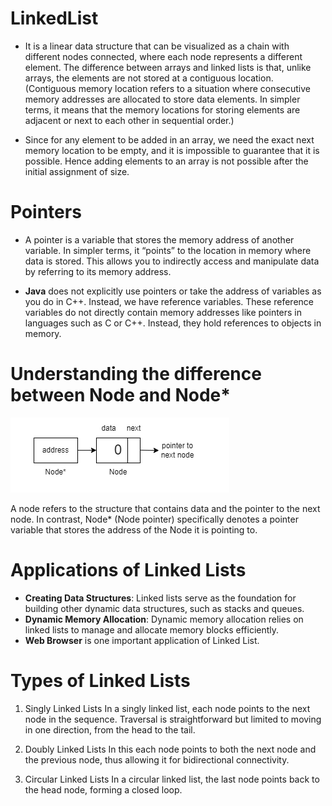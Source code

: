 # LinkedList 
- It is a linear data structure that can be visualized as a chain with different nodes connected, where each node represents a different element. The difference between arrays and linked lists is that, unlike arrays, the elements are not stored at a contiguous location. (Contiguous memory location refers to a situation where consecutive memory addresses are allocated to store data elements. In simpler terms, it means that the memory locations for storing elements are adjacent or next to each other in sequential order.)

- Since for any element to be added in an array, we need the exact next memory location to be empty, and it is impossible to guarantee that it is possible. Hence adding elements to an array is not possible after the initial assignment of size.

# Pointers 
- A pointer is a variable that stores the memory address of another variable. In simpler terms, it “points” to the location in memory where data is stored. This allows you to indirectly access and manipulate data by referring to its memory address.

- **Java** does not explicitly use pointers or take the address of variables as you do in C++. Instead, we have reference variables. These reference variables do not directly contain memory addresses like pointers in languages such as C or C++. Instead, they hold references to objects in memory.

# Understanding the difference between Node and Node*
![Node Pointer](node_pointer.png)

A node refers to the structure that contains data and the pointer to the next node. In contrast, Node* (Node pointer) specifically denotes a pointer variable that stores the address of the Node it is pointing to.

# Applications of Linked Lists
- **Creating Data Structures**: Linked lists serve as the foundation for building other dynamic data structures, such as stacks and queues.
- **Dynamic Memory Allocation**: Dynamic memory allocation relies on linked lists to manage and allocate memory blocks efficiently.
- **Web Browser** is one important application of Linked List.

# Types of Linked Lists

1. Singly Linked Lists
In a singly linked list, each node points to the next node in the sequence. Traversal is straightforward but limited to moving in one direction, from the head to the tail.

2. Doubly Linked Lists
In this each node points to both the next node and the previous node, thus allowing it for bidirectional connectivity.

3. Circular Linked Lists
In a circular linked list, the last node points back to the head node, forming a closed loop.